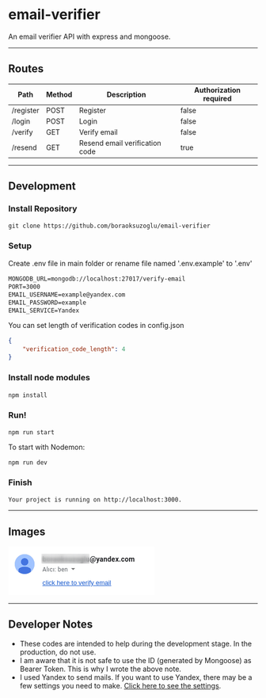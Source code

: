 # email-verifier
 
An email verifier API with express and mongoose.

---

## Routes

| Path | Method | Description | Authorization required |
| ----------- | ----------- | ----------- | ----------- |
| /register | POST | Register | false
| /login | POST | Login | false
| /verify | GET | Verify email | false
| /resend | GET | Resend email verification code | true

---

## Development
### Install Repository
```git
git clone https://github.com/boraoksuzoglu/email-verifier
```

### Setup
Create .env file in main folder or rename file named '.env.example' to '.env'
```env
MONGODB_URL=mongodb://localhost:27017/verify-email
PORT=3000
EMAIL_USERNAME=example@yandex.com
EMAIL_PASSWORD=example
EMAIL_SERVICE=Yandex
```
You can set length of verification codes in config.json
```json
{
    "verification_code_length": 4
}
```

### Install node modules
```
npm install
```
### Run!
```
npm run start
```
To start with Nodemon:
```
npm run dev
```

### Finish
```
Your project is running on http://localhost:3000.
```
---
## Images
![screenshot](./.github/screenshot.png)

---

## Developer Notes
- These codes are intended to help during the development stage.
In the production, do not use. 
- I am aware that it is not safe to use the ID (generated by Mongoose) as Bearer Token. This is why I wrote the above note.
- I used Yandex to send mails. If you want to use Yandex, there may be a few settings you need to make. [Click here to see the settings](https://yandex.com/support/mail/mail-clients/others.html).